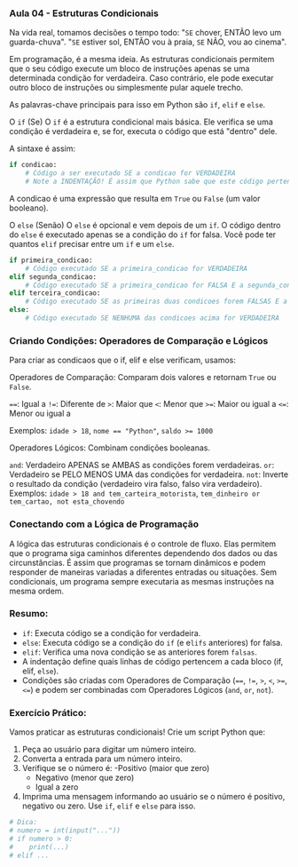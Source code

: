 ### Aula 04 - Estruturas Condicionais
Na vida real, tomamos decisões o tempo todo: "`SE` chover, ENTÃO levo um guarda-chuva". "`SE` estiver sol, ENTÃO vou à praia, `SE` NÃO, vou ao cinema".

Em programação, é a mesma ideia. As estruturas condicionais permitem que o seu código execute um bloco de instruções apenas se uma determinada condição for verdadeira. Caso contrário, ele pode executar outro bloco de instruções ou simplesmente pular aquele trecho.

As palavras-chave principais para isso em Python são `if`, `elif` e `else`.

O `if` (Se)
O `if` é a estrutura condicional mais básica. Ele verifica se uma condição é verdadeira e, se for, executa o código que está "dentro" dele.

A sintaxe é assim:

```py
if condicao:
    # Código a ser executado SE a condicao for VERDADEIRA
    # Note a INDENTAÇÃO! É assim que Python sabe que este código pertence ao if
```

A condicao é uma expressão que resulta em `True` ou `False` (um valor booleano).

O `else` (Senão)
O `else` é opcional e vem depois de um `if`. O código dentro do `else` é executado apenas se a condição do `if` for falsa. Você pode ter quantos `elif` precisar entre um `if` e um `else`.

```py
if primeira_condicao:
    # Código executado SE a primeira_condicao for VERDADEIRA
elif segunda_condicao:
    # Código executado SE a primeira_condicao for FALSA E a segunda_condicao for VERDADEIRA
elif terceira_condicao:
    # Código executado SE as primeiras duas condicoes forem FALSAS E a terceira for VERDADEIRA
else:
    # Código executado SE NENHUMA das condicoes acima for VERDADEIRA
```

### Criando Condições: Operadores de Comparação e Lógicos
Para criar as condicaos que o if, elif e else verificam, usamos:

Operadores de Comparação: Comparam dois valores e retornam `True` ou `False`.

`==`: Igual a
`!=`: Diferente de
`>`: Maior que
`<`: Menor que
`>=`: Maior ou igual a
`<=`: Menor ou igual a

Exemplos: `idade > 18`, `nome == "Python"`, `saldo >= 1000`

Operadores Lógicos: Combinam condições booleanas.

`and`: Verdadeiro APENAS se AMBAS as condições forem verdadeiras.
`or`: Verdadeiro se PELO MENOS UMA das condições for verdadeira.
`not`: Inverte o resultado da condição (verdadeiro vira falso, falso vira verdadeiro).
Exemplos: `idade > 18 and tem_carteira_motorista`, `tem_dinheiro or tem_cartao, not esta_chovendo`

### Conectando com a Lógica de Programação
A lógica das estruturas condicionais é o controle de fluxo. Elas permitem que o programa siga caminhos diferentes dependendo dos dados ou das circunstâncias. É assim que programas se tornam dinâmicos e podem responder de maneiras variadas a diferentes entradas ou situações. Sem condicionais, um programa sempre executaria as mesmas instruções na mesma ordem.

### Resumo:
- `if`: Executa código se a condição for verdadeira.
- `else`: Executa código se a condição do `if` (e e`lifs` anteriores) for falsa.
- `elif`: Verifica uma nova condição se as anteriores forem `falsas`.
- A indentação define quais linhas de código pertencem a cada bloco (if, elif, `else`).
- Condições são criadas com Operadores de Comparação (`==`, `!=`, `>`, `<`, `>=`, `<=`) e podem ser combinadas com Operadores Lógicos (`and`, `or`, `not`).

### Exercício Prático:
Vamos praticar as estruturas condicionais! Crie um script Python que:

1. Peça ao usuário para digitar um número inteiro.
2. Converta a entrada para um número inteiro.
3. Verifique se o número é:
    -Positivo (maior que zero)
    - Negativo (menor que zero)
    - Igual a zero
4. Imprima uma mensagem informando ao usuário se o número é positivo, negativo ou zero. Use `if`, `elif` e `else` para isso.

```py
# Dica:
# numero = int(input("..."))
# if numero > 0:
#    print(...)
# elif ...
```